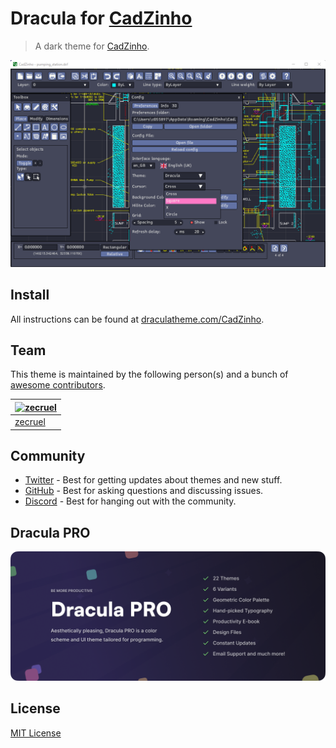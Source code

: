 # Dracula for [CadZinho](https://github.com/zecruel/CadZinho)

> A dark theme for [CadZinho](https://github.com/zecruel/CadZinho).

![Screenshot](./screenshot.png)

## Install

All instructions can be found at [draculatheme.com/CadZinho](https://draculatheme.com/CadZinho).

## Team

This theme is maintained by the following person(s) and a bunch of [awesome contributors](https://github.com/dracula/foobar/graphs/contributors).

| [![zecruel](https://github.com/zecruel.png?size=100)](https://github.com/zecruel) |
| --------------------------------------------------------------------------------------- |
| [zecruel](https://github.com/zecruel)                                               |

## Community

- [Twitter](https://twitter.com/draculatheme) - Best for getting updates about themes and new stuff.
- [GitHub](https://github.com/dracula/dracula-theme/discussions) - Best for asking questions and discussing issues.
- [Discord](https://draculatheme.com/discord-invite) - Best for hanging out with the community.

## Dracula PRO

[![Dracula PRO](./.github/dracula-pro.png)](https://draculatheme.com/pro)

## License

[MIT License](./LICENSE)
